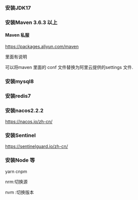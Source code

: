 ### 安装JDK17

### 安装Maven 3.6.3 以上

#### Maven 私服

<a href="https://packages.aliyun.com/maven ">https://packages.aliyun.com/maven </a>

里面有说明

可以将maven 里面的 conf 文件替换为阿里云提供的settings 文件.

### 安装mysql8

### 安装redis7

### 安装nacos2.2.2

https://nacos.io/zh-cn/

### 安装Sentinel

https://sentinelguard.io/zh-cn/

### 安装Node  等

yarn cnpm

nrm:切换源

nvm :切换版本